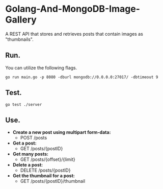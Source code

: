 # Golang-And-MongoDB-Image-Gallery

A REST API that stores and retrieves posts that contain images as "thumbnails".

## Run.
You can utilize the following flags.
```
go run main.go -p 8080 -dburl mongodb://0.0.0.0:27017/ -dbtimeout 9
```

## Test.
```
go test ./server
```

## Use.
- **Create a new post using multipart form-data:**
  - POST /posts
- **Get a post:**
  - GET /posts/{postID}
- **Get many posts:**
  - GET /posts/{offset}/{limit}
- **Delete a post:**
  - DELETE /posts/{postID}
- **Get the thumbnail for a post:**
  - GET /posts/{postID}/thumbnail
